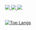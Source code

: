 <table border="0">
  <a href="https://twitter.com/ikasoba000">
    <img src="https://img.shields.io/static/v1?label=%E2%80%A2&message=twitter&color=1DA1F2&style=for-the-badge" />
  </a>
  <a href="https://misskey.systems/@ikasoba">
    <img src="https://img.shields.io/static/v1?label=%E2%80%A2&message=misskey&color=87BB41&style=for-the-badge" />
  </a>
  <a href="https://nowplaying.ikasoba.net/playing/ikasoba/url">
    <img src="https://nowplaying.ikasoba.net/playing/ikasoba#####" />
  </a>
</table>

[![Top Langs](https://github-readme-stats.vercel.app/api/top-langs/?username=ikasoba)](https://github.com/anuraghazra/github-readme-stats)
